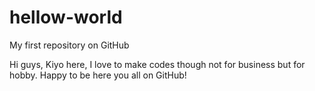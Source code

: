 # hellow-world
My first repository on GitHub

Hi guys,
Kiyo here, I love to make codes though not for business but for hobby.
Happy to be here you all on GitHub!
